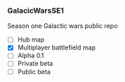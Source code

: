 ### GalacicWarsSE1
Season one Galactic wars public repo 
 - [ ] Hub map
 - [x] Multiplayer battlefield map
 - [ ] Alpha 0.1
 - [ ] Private beta
 - [ ] Public beta
